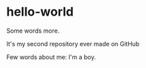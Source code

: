 # hello-world
Some words more.

It's my second repository ever made on GitHub

Few words about me: I'm a boy.

